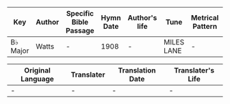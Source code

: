 Key | Author   | Specific Bible Passage     |Hymn Date |Author's life |Tune |Metrical Pattern   |Composer/Source
-- | --------- | ---------------------------|----------|--------------|-----|-------------------|-------------  
B♭ Major |Watts |- |1908 |- |MILES LANE |- |-

Original Language | Translater | Translation Date   | Translater's Life  
----------------- | --------- | --------------------|-------------     
\- |- |- |-
